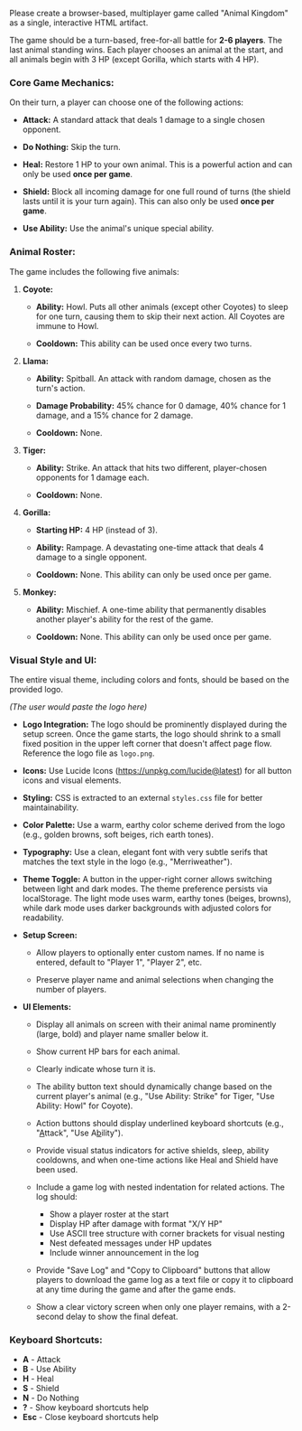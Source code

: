 Please create a browser-based, multiplayer game called "Animal Kingdom" as a single, interactive HTML artifact.

The game should be a turn-based, free-for-all battle for **2-6 players**. The last animal standing wins. Each player chooses an animal at the start, and all animals begin with 3 HP (except Gorilla, which starts with 4 HP).

### Core Game Mechanics:

On their turn, a player can choose one of the following actions:

- **Attack:** A standard attack that deals 1 damage to a single chosen opponent.

- **Do Nothing:** Skip the turn.

- **Heal:** Restore 1 HP to your own animal. This is a powerful action and can only be used **once per game**.

- **Shield:** Block all incoming damage for one full round of turns (the shield lasts until it is your turn again). This can also only be used **once per game**.

- **Use Ability:** Use the animal's unique special ability.

### Animal Roster:

The game includes the following five animals:

1.  **Coyote:**
    - **Ability:** Howl. Puts all other animals (except other Coyotes) to sleep for one turn, causing them to skip their next action. All Coyotes are immune to Howl.

    - **Cooldown:** This ability can be used once every two turns.

2.  **Llama:**
    - **Ability:** Spitball. An attack with random damage, chosen as the turn's action.

    - **Damage Probability:** 45% chance for 0 damage, 40% chance for 1 damage, and a 15% chance for 2 damage.

    - **Cooldown:** None.

3.  **Tiger:**
    - **Ability:** Strike. An attack that hits two different, player-chosen opponents for 1 damage each.

    - **Cooldown:** None.

4.  **Gorilla:**
    - **Starting HP:** 4 HP (instead of 3).

    - **Ability:** Rampage. A devastating one-time attack that deals 4 damage to a single opponent.

    - **Cooldown:** None. This ability can only be used once per game.

5.  **Monkey:**
    - **Ability:** Mischief. A one-time ability that permanently disables another player's ability for the rest of the game.

    - **Cooldown:** None. This ability can only be used once per game.

### Visual Style and UI:

The entire visual theme, including colors and fonts, should be based on the provided logo.

_(The user would paste the logo here)_

- **Logo Integration:** The logo should be prominently displayed during the setup screen. Once the game starts, the logo should shrink to a small fixed position in the upper left corner that doesn't affect page flow. Reference the logo file as `logo.png`.

- **Icons:** Use Lucide Icons (https://unpkg.com/lucide@latest) for all button icons and visual elements.

- **Styling:** CSS is extracted to an external `styles.css` file for better maintainability.

- **Color Palette:** Use a warm, earthy color scheme derived from the logo (e.g., golden browns, soft beiges, rich earth tones).

- **Typography:** Use a clean, elegant font with very subtle serifs that matches the text style in the logo (e.g., "Merriweather").

- **Theme Toggle:** A button in the upper-right corner allows switching between light and dark modes. The theme preference persists via localStorage. The light mode uses warm, earthy tones (beiges, browns), while dark mode uses darker backgrounds with adjusted colors for readability.

- **Setup Screen:**
    - Allow players to optionally enter custom names. If no name is entered, default to "Player 1", "Player 2", etc.

    - Preserve player name and animal selections when changing the number of players.

- **UI Elements:**
    - Display all animals on screen with their animal name prominently (large, bold) and player name smaller below it.

    - Show current HP bars for each animal.

    - Clearly indicate whose turn it is.

    - The ability button text should dynamically change based on the current player's animal (e.g., "Use Ability: Strike" for Tiger, "Use Ability: Howl" for Coyote).

    - Action buttons should display underlined keyboard shortcuts (e.g., "<u>A</u>ttack", "Use A<u>b</u>ility").

    - Provide visual status indicators for active shields, sleep, ability cooldowns, and when one-time actions like Heal and Shield have been used.

    - Include a game log with nested indentation for related actions. The log should:
        - Show a player roster at the start
        - Display HP after damage with format "X/Y HP"
        - Use ASCII tree structure with corner brackets for visual nesting
        - Nest defeated messages under HP updates
        - Include winner announcement in the log

    - Provide "Save Log" and "Copy to Clipboard" buttons that allow players to download the game log as a text file or copy it to clipboard at any time during the game and after the game ends.

    - Show a clear victory screen when only one player remains, with a 2-second delay to show the final defeat.

### Keyboard Shortcuts:

- **A** - Attack
- **B** - Use Ability
- **H** - Heal
- **S** - Shield
- **N** - Do Nothing
- **?** - Show keyboard shortcuts help
- **Esc** - Close keyboard shortcuts help
